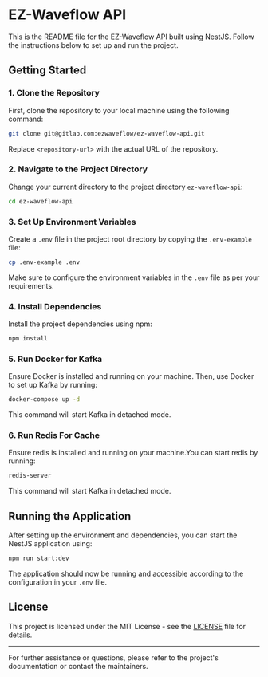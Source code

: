 # EZ-Waveflow API

This is the README file for the EZ-Waveflow API built using NestJS. Follow the instructions below to set up and run the
project.

## Getting Started

### 1. Clone the Repository

First, clone the repository to your local machine using the following command:

```bash
git clone git@gitlab.com:ezwaveflow/ez-waveflow-api.git
```

Replace `<repository-url>` with the actual URL of the repository.

### 2. Navigate to the Project Directory

Change your current directory to the project directory `ez-waveflow-api`:

```bash
cd ez-waveflow-api
```

### 3. Set Up Environment Variables

Create a `.env` file in the project root directory by copying the `.env-example` file:

```bash
cp .env-example .env
```

Make sure to configure the environment variables in the `.env` file as per your requirements.

### 4. Install Dependencies

Install the project dependencies using npm:

```bash
npm install
```

### 5. Run Docker for Kafka

Ensure Docker is installed and running on your machine. Then, use Docker to set up Kafka by running:

```bash
docker-compose up -d
```

This command will start Kafka in detached mode.

### 6. Run Redis For Cache

Ensure redis is installed and running on your machine.You can start redis by running:

```bash
redis-server
```

This command will start Kafka in detached mode.

## Running the Application

After setting up the environment and dependencies, you can start the NestJS application using:

```bash
npm run start:dev
```

The application should now be running and accessible according to the configuration in your `.env` file.

## License

This project is licensed under the MIT License - see the [LICENSE](LICENSE) file for details.

---

For further assistance or questions, please refer to the project's documentation or contact the maintainers.
